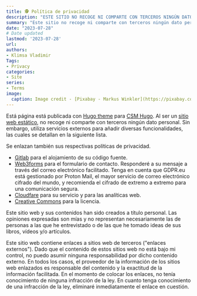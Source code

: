 ```yaml
---
title: 🕵️ Política de privacidad
description: "ESTE SITIO NO RECOGE NI COMPARTE CON TERCEROS NINGÚN DATO PERSONAL."
summary: "Este sitio no recoge ni comparte con terceros ningún dato personal."
date: "2023-07-28"
# Date updated
lastmod: '2023-07-28'
url: 
authors: 
- Klimsa Vladimir
Tags: 
- Privacy
categories: 
- Site
series: 
- Terms
image:
  caption: Image credit - [Pixabay - Markus Winkler](https://pixabay.com/photos/privacy-policy-dsgvo-5243225/)
---
```


Está página está publicada con [Hugo theme](https://themes.gohugo.io/) para [CSM Hugo](https://gohugo.io). Al ser un [sitio web estático](https://es.wikipedia.org/wiki/Página_web_estática), no recoge ni comparte con terceros ningún dato personal. Sin embargo, utiliza servicios externos para añadir diversas funcionalidades, las cuales se detallan en la siguiente lista.
 
Se enlazan también sus respectivas políticas de privacidad.

- [<i class="fa-brands fa-gitlab"></i> Gitlab](https://about.gitlab.com/privacy/) para el alojamiento de su código fuente.
- [<i class="fa-solid fa-address-book"></i> Web3forms](https://web3forms.com/privacy) para el formulario de contacto. Responderé a su mensaje a través del correo electrónico facilitado. Tenga en cuenta que GDPR.eu está gestionado por Proton Mail, el mayor servicio de correo electrónico cifrado del mundo, y recomienda el cifrado de extremo a extremo para una comunicación segura.
- [<i class="fa-brands fa-cloudflare"></i> Cloudfare](https://www.cloudflare.com/en-gb/privacypolicy/) para su servicio y para las analíticas web.
- [<i class="fa-brands fa-creative-commons"></i> Creative Commons](https://creativecommons.org/privacy/) para la licencia.

Este sitio web y sus contenidos han sido creados a título personal. Las opiniones expresadas son mías y no representan necesariamente las de personas a las que he entrevistado o de las que he tomado ideas de sus libros, vídeos y/o artículos.

Este sitio web contiene enlaces a sitios web de terceros ("enlaces externos"). Dado que el contenido de estos sitios web no está bajo mi control, no puedo asumir ninguna responsabilidad por dicho contenido externo. En todos los casos, el proveedor de la información de los sitios web enlazados es responsable del contenido y la exactitud de la información facilitada. En el momento de colocar los enlaces, no tenía conocimiento de ninguna infracción de la ley. En cuanto tenga conocimiento de una infracción de la ley, eliminaré inmediatamente el enlace en cuestión.
